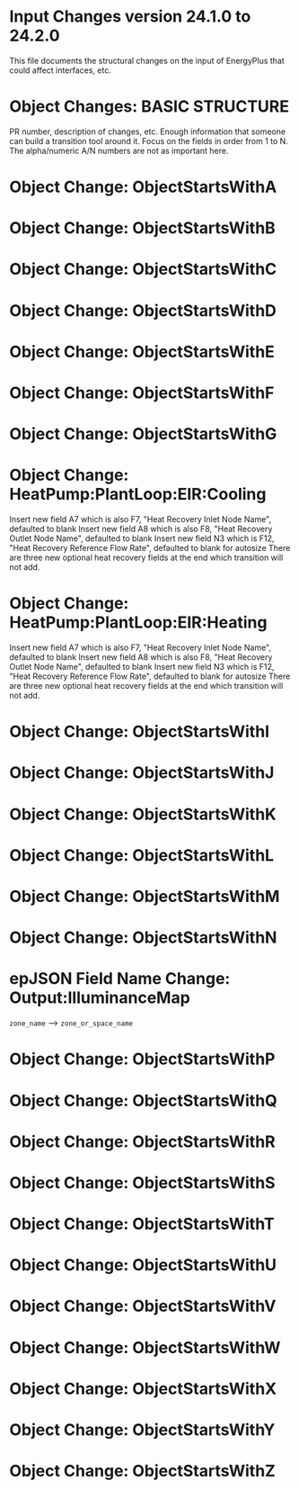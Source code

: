 Input Changes version 24.1.0 to 24.2.0
======================================

This file documents the structural changes on the input of EnergyPlus that could affect interfaces, etc.

# Object Changes: BASIC STRUCTURE

PR number, description of changes, etc.
Enough information that someone can build a transition tool around it.
Focus on the fields in order from 1 to N.
The alpha/numeric A/N numbers are not as important here.

# Object Change: ObjectStartsWithA

# Object Change: ObjectStartsWithB

# Object Change: ObjectStartsWithC

# Object Change: ObjectStartsWithD

# Object Change: ObjectStartsWithE

# Object Change: ObjectStartsWithF

# Object Change: ObjectStartsWithG

# Object Change: HeatPump:PlantLoop:EIR:Cooling

Insert new field A7 which is also F7, "Heat Recovery Inlet Node Name", defaulted to blank
Insert new field A8 which is also F8, "Heat Recovery Outlet Node Name", defaulted to blank
Insert new field N3 which is F12, "Heat Recovery Reference Flow Rate", defaulted to blank for autosize
There are three new optional heat recovery fields at the end which transition will not add.

# Object Change: HeatPump:PlantLoop:EIR:Heating

Insert new field A7 which is also F7, "Heat Recovery Inlet Node Name", defaulted to blank
Insert new field A8 which is also F8, "Heat Recovery Outlet Node Name", defaulted to blank
Insert new field N3 which is F12, "Heat Recovery Reference Flow Rate", defaulted to blank for autosize
There are three new optional heat recovery fields at the end which transition will not add.

# Object Change: ObjectStartsWithI

# Object Change: ObjectStartsWithJ

# Object Change: ObjectStartsWithK

# Object Change: ObjectStartsWithL

# Object Change: ObjectStartsWithM

# Object Change: ObjectStartsWithN

# epJSON Field Name Change: Output:IlluminanceMap
`zone_name` --> `zone_or_space_name`

# Object Change: ObjectStartsWithP

# Object Change: ObjectStartsWithQ

# Object Change: ObjectStartsWithR

# Object Change: ObjectStartsWithS

# Object Change: ObjectStartsWithT

# Object Change: ObjectStartsWithU

# Object Change: ObjectStartsWithV

# Object Change: ObjectStartsWithW

# Object Change: ObjectStartsWithX

# Object Change: ObjectStartsWithY

# Object Change: ObjectStartsWithZ
